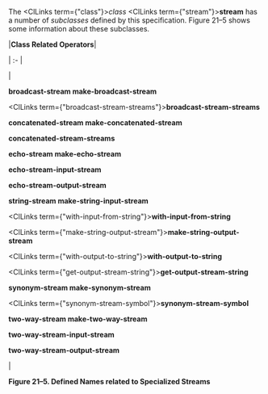  



The <ClLinks  term={"class"}><i>class</i></ClLinks> <ClLinks  term={"stream"}><b>stream</b></ClLinks> has a number of *subclasses* defined by this specification. Figure 21–5 shows some information about these subclasses. 







 



 



|**Class Related Operators**|

| :- |

|<p>**broadcast-stream make-broadcast-stream** </p><p><ClLinks  term={"broadcast-stream-streams"}><b>broadcast-stream-streams</b></ClLinks> </p><p>**concatenated-stream make-concatenated-stream** </p><p>**concatenated-stream-streams** </p><p>**echo-stream make-echo-stream** </p><p>**echo-stream-input-stream** </p><p>**echo-stream-output-stream** </p><p>**string-stream make-string-input-stream** </p><p><ClLinks  term={"with-input-from-string"}><b>with-input-from-string</b></ClLinks> </p><p><ClLinks  term={"make-string-output-stream"}><b>make-string-output-stream</b></ClLinks> </p><p><ClLinks  term={"with-output-to-string"}><b>with-output-to-string</b></ClLinks> </p><p><ClLinks  term={"get-output-stream-string"}><b>get-output-stream-string</b></ClLinks> </p><p>**synonym-stream make-synonym-stream** </p><p><ClLinks  term={"synonym-stream-symbol"}><b>synonym-stream-symbol</b></ClLinks> </p><p>**two-way-stream make-two-way-stream** </p><p>**two-way-stream-input-stream** </p><p>**two-way-stream-output-stream**</p>|





**Figure 21–5. Defined Names related to Specialized Streams** 



